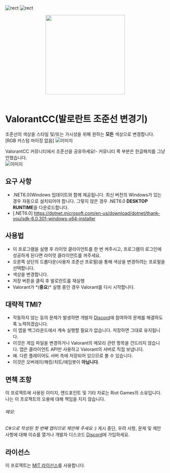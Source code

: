 <img src="https://camo.githubusercontent.com/8b0045241ba46af9283a8d1efa2e37bf4c8cb6c518400eb114dd785b76a39d3b/68747470733a2f2f63617073756c652d72656e6465722e76657263656c2e6170702f6170693f747970653d7265637426636f6c6f723d6772616469656e7426746578743d2532302532305245435425323025323026666f6e74416c69676e3d333026666f6e7453697a653d3330267465787442673d7472756526646573633d557365253230253237746578744267253237253230746f253230686967686c69676874253230253237746578742532372664657363416c69676e3d36302664657363416c69676e593d3530" alt="rect" data-canonical-src="https://capsule-render.vercel.app/api?type=rect&amp;color=gradient&amp;text=%20%20다운로드%20%20&amp;fontAlign=30&amp;fontSize=30&amp;textBg=true&amp;desc=오른쪽%20%27release%27를%20클릭후%20%27zip파일%20다운로드%27&amp;descAlign=60&amp;descAlignY=50" style="max-width: 100%;">


<img src="https://camo.githubusercontent.com/8b0045241ba46af9283a8d1efa2e37bf4c8cb6c518400eb114dd785b76a39d3b/68747470733a2f2f63617073756c652d72656e6465722e76657263656c2e6170702f6170693f747970653d7265637426636f6c6f723d6772616469656e7426746578743d2532302532305245435425323025323026666f6e74416c69676e3d333026666f6e7453697a653d3330267465787442673d7472756526646573633d557365253230253237746578744267253237253230746f253230686967686c69676874253230253237746578742532372664657363416c69676e3d36302664657363416c69676e593d3530" alt="rect" data-canonical-src="https://capsule-render.vercel.app/api?type=rect&amp;color=gradient&amp;text=%20%20ㄺㄴ%20%20&amp;fontAlign=30&amp;fontSize=30&amp;textBg=true&amp;desc=오른쪽%20%27releaseBg%27%20를%20클릭후%20%27zip파일다운로드%27&amp;descAlign=60&amp;descAlignY=50" style="max-width: 100%;">

<p align="center">
    <img src="https://i.imgur.com/6sh6Mng.png" width="250" height="250"><br></a>
    <br>

# ValorantCC(발로란트 조준선 변경기)
조준선의 색상을 스타일 및/또는 가시성을 위해 원하는 **모든** 색상으로 변경합니다. [RGB 커스텀 마이징 없음]
![이미지](https://user-images.githubusercontent.com/43877122/173779816-0b21727b-697e-4567-abff-e6765fdd3be2.PNG)

ValorantCC 커뮤니티에서 조준선을 공유하세요!- 커뮤니티 쪽 부분은 한글패치를 그냥 안했습니다.<br/>
![이미지](https://user-images.githubusercontent.com/87055977/155284365-c802a73e-5062-4d36-b089-4116c2d85e9a.png)

## 요구 사항
- .NET6.0(Windows 업데이트와 함께 제공됩니다. 최신 버전의 Windows가 있는 경우 자동으로 설치되어야 합니다. 그렇지 않은 경우 .NET6.0 **DESKTOP RUNTIME**을 다운로드합니다.
- [.NET6.0] https://dotnet.microsoft.com/en-us/download/dotnet/thank-you/sdk-6.0.301-windows-x64-installer

## 사용법
- 이 프로그램을 실행 후 라이엇 클라이언트를 한 번 켜주시고, 프로그램이 로그인에 성공하게 된다면 라이엇 클라이언트를 꺼주세요.
- 오른쪽 상단의 드롭다운(사용자 조준선 프로필)을 통해 색상을 변경하려는 프로필을 선택합니다.
- 색상을 변경합니다.
- 저장 버튼을 클릭 후 발로란트를 재실행
- Valorant가 \*(**중요**)\* 실행 중인 경우 Valorant를 다시 시작합니다.

## 대략적 TMI?
- 작동하지 않는 등의 문제가 발생하면 개발자 [Discord](https://discord.gg/ME5EdK8U9v)에 참여하여 문제를 해결하도록 노력하겠습니다.
- 이 앱을 백그라운드에서 계속 실행할 필요가 없습니다. 저장하면 그대로 유지됩니다.
- 이것은 게임 파일을 변경하거나 Valorant의 메모리 관련 항목을 건드리지 않습니다. 앱은 클라이언트 API만 사용하고 Valorant의 서버로 직접 보냅니다.
- 예. 다른 플레이어도 서버 측에 저장되어 있으므로 볼 수 있습니다.
- 이것은 오버레이/해킹/치트/에임봇이 **아닙니다**.

## 면책 조항
이 프로젝트에 사용된 이미지, 엔드포인트 및 기타 자료는 Riot Games의 소유입니다.
나는 이 프로젝트의 오용에 대해 책임을 지지 않습니다.

###### *메모:*
*C#으로 작성된 첫 번째 앱이므로 제안해 주세요 :)*
게시 중단, 우려 사항, 문제 및 제안 사항에 대해
이슈를 열거나 개발자 디스코드 [Discord](https://discord.gg/ME5EdK8U9v)에 가입하세요.

## 라이선스
이 프로젝트는 [MIT 라이선스](https://github.com/weedeej/ValorantCC/blob/master/LICENSE)를 사용합니다.
